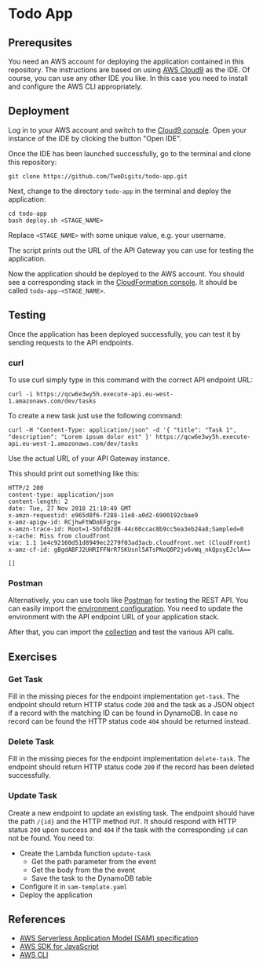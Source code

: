 # Todo App

## Prerequsites
You need an AWS account for deploying the application contained in this repository. The instructions are based on using [AWS Cloud9](https://aws.amazon.com/cloud9/) as the IDE. Of course, you can use any other IDE you like. In this case you need to install and configure the AWS CLI appropriately.

## Deployment
Log in to your AWS account and switch to the [Cloud9 console](https://eu-west-1.console.aws.amazon.com/cloud9/home?region=eu-west-1). Open your instance of the IDE by clicking the button "Open IDE".

Once the IDE has been launched successfully, go to the terminal and clone this repository:

```
git clone https://github.com/TwoDigits/todo-app.git
```

Next, change to the directory `todo-app` in the terminal and deploy the application:

```
cd todo-app
bash deploy.sh <STAGE_NAME>
```

Replace `<STAGE_NAME>` with some unique value, e.g. your username.

The script prints out the URL of the API Gateway you can use for testing the application.

Now the application should be deployed to the AWS account. You should see a corresponding stack in the [CloudFormation console](https://eu-west-1.console.aws.amazon.com/cloudformation/home?region=eu-west-1#/stacks). It should be called `todo-app-<STAGE_NAME>`.

## Testing
Once the application has been deployed successfully, you can test it by sending requests to the API endpoints.

### curl
To use curl simply type in this command with the correct API endpoint URL:

```
curl -i https://qcw6e3wy5h.execute-api.eu-west-1.amazonaws.com/dev/tasks
```

To create a new task just use the following command:

```
curl -H "Content-Type: application/json" -d '{ "title": "Task 1", "description": "Lorem ipsum dolor est" }' https://qcw6e3wy5h.execute-api.eu-west-1.amazonaws.com/dev/tasks
```

Use the actual URL of your API Gateway instance.

This should print out something like this:

```
HTTP/2 200
content-type: application/json
content-length: 2
date: Tue, 27 Nov 2018 21:10:49 GMT
x-amzn-requestid: e965d8f6-f288-11e8-a0d2-6900192cbae9
x-amz-apigw-id: RCjhwFtWDoEFgrg=
x-amzn-trace-id: Root=1-5bfdb2d8-44c60ccac8b9cc5ea3eb24a8;Sampled=0
x-cache: Miss from cloudfront
via: 1.1 1e4c92160d51d8949ec2279f03ad3acb.cloudfront.net (CloudFront)
x-amz-cf-id: gBgdABFJ2UHRIFFNrR7SKUsnl5ATsPNoQ0P2jv6vWq_nkQpsyEJclA==

[]
```

### Postman
Alternatively, you can use tools like [Postman](https://www.getpostman.com) for testing the REST API. You can easily import the [environment configuration](todo-app-enironment.json). You need to update the environment with the API endpoint URL of your application stack.

After that, you can import the [collection](todo-app-postman-collection.json) and test the various API calls.

## Exercises

### Get Task
Fill in the missing pieces for the endpoint implementation `get-task`. The endpoint should return HTTP status code `200` and the task as a JSON object if a record with the matching ID can be found in DynamoDB. In case no record can be found the HTTP status code `404` should be returned instead.

### Delete Task
Fill in the missing pieces for the endpoint implementation `delete-task`. The endpoint should return HTTP status code `200` if the record has been deleted successfully.

### Update Task
Create a new endpoint to update an existing task. The endpoint should have the path `/{id}` and the HTTP method `PUT`. It should respond with HTTP status `200` upon success and `404` if the task with the corresponding `id` can not be found. You need to:

- Create the Lambda function `update-task`
  - Get the path parameter from the event
  - Get the body from the the event
  - Save the task to the DynamoDB table
- Configure it in `sam-template.yaml`
- Deploy the application

## References
- [AWS Serverless Application Model (SAM) specification](https://github.com/awslabs/serverless-application-model/blob/master/versions/2016-10-31.md)
- [AWS SDK for JavaScript](https://docs.aws.amazon.com/AWSJavaScriptSDK/latest/index.html)
- [AWS CLI](https://docs.aws.amazon.com/cli/latest/reference/)
